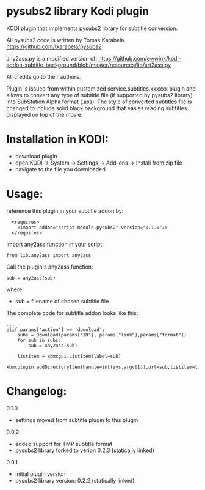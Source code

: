 pysubs2 library Kodi plugin
===========================

KODI plugin that implements pysubs2 library for subtitle conversion.

All pysubs2 code is written by Tomas Karabela.
https://github.com/tkarabela/pysubs2

any2ass.py is a modified version of: 
https://github.com/ewwink/kodi-addon-subtitle-background/blob/master/resources/lib/srt2ass.py

All credits go to their authors.


Plugin is issued from within customized service.subtitles.xxxxxx plugin and allows to convert
any type of subtitle file (if supported by pysubs2 library) into SubStation Alpha format (.ass).
The style of converted subtitles file is changed to include solid black background that easies
reading subtitles displayed on top of the movie.


Installation in KODI:
=====================
- download plugin
- open KODI -> System -> Settings -> Add-ons -> Install from zip file
- navigate to the file you downloaded


Usage:
======
reference this plugin in your subtitle addon by:
```  
  <requires>
    <import addon="script.module.pysubs2" version="0.1.0"/>
  </requires>
```


Import any2ass function in your script:

```
from lib.any2ass import any2ass
```

Call the plugin's any2ass function:
```
sub = any2ass(sub)
```
where:
- sub = filename of chosen subtitle file



The complete code for subtitle addon looks like this:
```
...
elif params['action'] == 'download':
    subs = Download(params["ID"], params["link"],params["format"])
    for sub in subs:
        sub = any2ass(sub)
    
    listitem = xbmcgui.ListItem(label=sub)
    xbmcplugin.addDirectoryItem(handle=int(sys.argv[1]),url=sub,listitem=listitem,isFolder=False)
```



Changelog:
==========

0.1.0
- settings moved from subtitle plugin to this plugin

0.0.2
- added support for TMP subtitle format
- pysubs2 library forked to verion 0.2.3 (statically linked)

0.0.1
- initial plugin version
- pysubs2 library version: 0.2.2 (statically linked)
